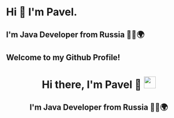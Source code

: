 # Hi 👋 I'm Pavel.
## I'm Java Developer from Russia 🧑‍💻🌍
## Welcome to my Github Profile!

<h1 align="center">Hi there, I'm Pavel 👋</a> 
<img src="https://github.com/blackcater/blackcater/raw/main/images/Hi.gif" height="32"/></h1>
<h2 align="center">I'm Java Developer from Russia 🧑‍💻🌍</h2>

